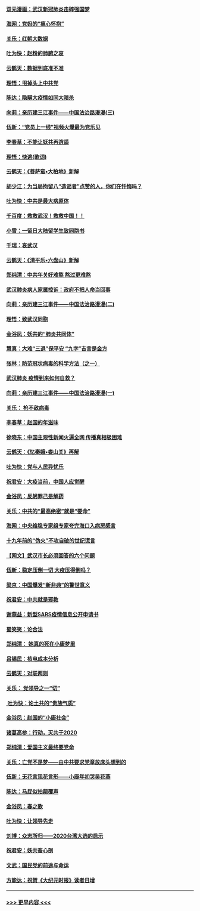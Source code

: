 #### [双元漫画：武汉新冠肺炎击碎强国梦](../pages/nsc993/n11843320.md?t=02050733) 
#### [海网：党妈的“瘟心怀抱”](../pages/nsc993/n11840740.md?t=02050733) 
#### [关乐：红朝大数据](../pages/nsc993/n11840675.md?t=02050733) 
#### [吐为快：赵粉的肺腑之哀](../pages/nsc993/n11840618.md?t=02050733) 
#### [云鹤天：数据到底准不准](../pages/nsc993/n11840325.md?t=02050733) 
#### [理悟：甩掉头上中共党](../pages/nsc993/n11838826.md?t=02050733) 
#### [陈达：隐瞒大疫情如同大暗杀](../pages/nsc993/n11838771.md?t=02050733) 
#### [向莉：亲历建三江事件——中国法治路漫漫(三)](../pages/nsc993/n11831825.md?t=02050733) 
#### [伍新：“党员上一线”视频火爆最为党乐见](../pages/nsc993/n11838200.md?t=02050733) 
#### [李春草：不能让妖共再逍遥](../pages/nsc993/n11838102.md?t=02050733) 
#### [理悟：快逃(歌词)](../pages/nsc993/n11838083.md?t=02050733) 
#### [云鹤天：《菩萨蛮▪大柏地》新解](../pages/nsc993/n11838059.md?t=02050733) 
#### [胡少江：为当局拘留八“造谣者”点赞的人，你们在忏悔吗？](../pages/nsc993/n11836801.md?t=02050733) 
#### [吐为快：中共是最大病原体](../pages/nsc993/n11836748.md?t=02050733) 
#### [千百度：救救武汉！救救中国！！](../pages/nsc993/n11836145.md?t=02050733) 
#### [小雪：一留日大陆留学生致同胞书](../pages/nsc993/n11834624.md?t=02050733) 
#### [千瑞：哀武汉](../pages/nsc993/n11833647.md?t=02050733) 
#### [云鹤天：《清平乐▪六盘山》新解](../pages/nsc993/n11833611.md?t=02050733) 
#### [郑纯清：中共年关好难熬 熬过更难熬](../pages/nsc993/n11833489.md?t=02050733) 
#### [武汉肺炎病人家属控诉：政府不把人命当回事](../pages/nsc993/n11833205.md?t=02050733) 
#### [向莉：亲历建三江事件——中国法治路漫漫(二)](../pages/nsc993/n11829102.md?t=02050733) 
#### [理悟：致武汉同胞](../pages/nsc993/n11831522.md?t=02050733) 
#### [金浴凤：妖共的“肺炎共同体”](../pages/nsc993/n11829448.md?t=02050733) 
#### [慧真：大难“三退”保平安 “九字”吉言是金方](../pages/nsc993/n11829501.md?t=02050733) 
#### [张林：防范冠状病毒的科学方法（之一）](../pages/nsc993/n11828618.md?t=02050733) 
#### [武汉肺炎 疫情到来如何自救？](../pages/nsc993/n11827632.md?t=02050733) 
#### [向莉：亲历建三江事件——中国法治路漫漫(一)](../pages/nsc993/n11827190.md?t=02050733) 
#### [关乐： 枪不敌病毒](../pages/nsc993/n11826746.md?t=02050733) 
#### [李春草：赵国的年滋味](../pages/nsc993/n11826321.md?t=02050733) 
#### [徐晓东：中国主观性新闻火遍全网 传播真相极困难](../pages/nsc993/n11826508.md?t=02050733) 
#### [云鹤天：《忆秦娥▪娄山关》再解](../pages/nsc993/n11824682.md?t=02050733) 
#### [吐为快：党与人民异忧乐](../pages/nsc993/n11824660.md?t=02050733) 
#### [祝君安：大疫当前，中国人应觉醒](../pages/nsc993/n11821946.md?t=02050733) 
#### [金浴凤：反躬罪己是解药](../pages/nsc993/n11820280.md?t=02050733) 
#### [关乐：中共的“最高绝密”就是“要命”](../pages/nsc993/n11816946.md?t=02050733) 
#### [海网：中央维稳专家组专家夸完海口入病房感言](../pages/nsc993/n11815138.md?t=02050733) 
#### [十九年前的“伪火”不攻自破的世纪谎言](../pages/nsc993/n11813238.md?t=02050733) 
#### [【网文】武汉市长必须回答的六个问题](../pages/nsc993/n11813848.md?t=02050733) 
#### [伍新：稳定压倒一切 大疫压得倒吗？](../pages/nsc993/n11812634.md?t=02050733) 
#### [梁京：中国爆发“新非典”的警世意义](../pages/nsc993/n11812554.md?t=02050733) 
#### [祝君安：中共就是邪教](../pages/nsc993/n11812431.md?t=02050733) 
#### [谢燕益：新型SARS疫情信息公开申请书](../pages/nsc993/n11808840.md?t=02050733) 
#### [蜀笑笑：论合法](../pages/nsc993/n11808064.md?t=02050733) 
#### [郑纯清： 她真的死在小康梦里](../pages/nsc993/n11806623.md?t=02050733) 
#### [吕锡民：核电成本分析](../pages/nsc993/n11806284.md?t=02050733) 
#### [云鹤天：对联两则](../pages/nsc993/n11805957.md?t=02050733) 
#### [关乐： 党领导之一“切”](../pages/nsc993/n11804505.md?t=02050733) 
#### [ 吐为快：论土共的“贵族气质”](../pages/nsc993/n11804490.md?t=02050733) 
#### [金浴凤：赵国的“小康社会”](../pages/nsc993/n11804452.md?t=02050733) 
#### [诸葛高参：行动，灭共于2020](../pages/nsc993/n11804120.md?t=02050733) 
#### [郑纯清：爱国主义最终要党命](../pages/nsc993/n11802197.md?t=02050733) 
#### [关乐：亡党不是梦——由中共要求党章放床头想到的](../pages/nsc993/n11802156.md?t=02050733) 
#### [伍新：无花言现花言形——小康年初哭吴花燕](../pages/nsc993/n11800044.md?t=02050733) 
#### [陈达：马屁似拍颠覆声](../pages/nsc993/n11800010.md?t=02050733) 
#### [金浴凤：春之歌](../pages/nsc993/n11797687.md?t=02050733) 
#### [吐为快：让领导先走](../pages/nsc993/n11797512.md?t=02050733) 
#### [刘博：众志所归——2020台湾大选的启示](../pages/nsc993/n11796878.md?t=02050733) 
#### [祝君安：妖共畜心剖](../pages/nsc993/n11794273.md?t=02050733) 
#### [文武：国民党的前途与命运](../pages/nsc993/n11794198.md?t=02050733) 
#### [方能达：祝贺《大纪元时报》读者日增](../pages/nsc993/n11793807.md?t=02050733) 

----
#### [ >>> 更早内容 <<< ](../indexes/nsc993-earlier.md)
